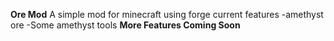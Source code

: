**Ore Mod**
A simple mod for minecraft using forge
current features
-amethyst ore
-Some amethyst tools
**More Features Coming Soon**
